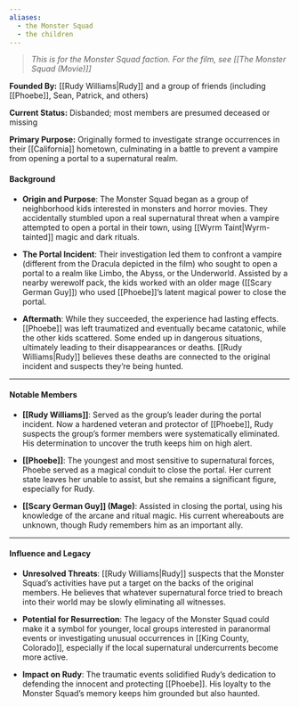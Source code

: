 ```yaml
---
aliases:
  - the Monster Squad
  - the children
---
```

> *This is for the Monster Squad faction.  For the film, see [[The Monster Squad (Movie)]]*

**Founded By:** [[Rudy Williams|Rudy]] and a group of friends (including [[Phoebe]], Sean, Patrick, and others)

**Current Status:** Disbanded; most members are presumed deceased or missing

**Primary Purpose:** Originally formed to investigate strange occurrences in their [[California]] hometown, culminating in a battle to prevent a vampire from opening a portal to a supernatural realm.
#### **Background**

- **Origin and Purpose**: The Monster Squad began as a group of neighborhood kids interested in monsters and horror movies. They accidentally stumbled upon a real supernatural threat when a vampire attempted to open a portal in their town, using [[Wyrm Taint|Wyrm-tainted]] magic and dark rituals.
    
- **The Portal Incident**: Their investigation led them to confront a vampire (different from the Dracula depicted in the film) who sought to open a portal to a realm like Limbo, the Abyss, or the Underworld. Assisted by a nearby werewolf pack, the kids worked with an older mage ([[Scary German Guy]]) who used [[Phoebe]]’s latent magical power to close the portal.
    
- **Aftermath**: While they succeeded, the experience had lasting effects. [[Phoebe]] was left traumatized and eventually became catatonic, while the other kids scattered. Some ended up in dangerous situations, ultimately leading to their disappearances or deaths. [[Rudy Williams|Rudy]] believes these deaths are connected to the original incident and suspects they’re being hunted.
    

---

#### **Notable Members**

- **[[Rudy Williams]]**: Served as the group’s leader during the portal incident. Now a hardened veteran and protector of [[Phoebe]], Rudy suspects the group’s former members were systematically eliminated. His determination to uncover the truth keeps him on high alert.
    
- **[[Phoebe]]**: The youngest and most sensitive to supernatural forces, Phoebe served as a magical conduit to close the portal. Her current state leaves her unable to assist, but she remains a significant figure, especially for Rudy.
    
- **[[Scary German Guy]] (Mage)**: Assisted in closing the portal, using his knowledge of the arcane and ritual magic. His current whereabouts are unknown, though Rudy remembers him as an important ally.
    

---

#### **Influence and Legacy**

- **Unresolved Threats**: [[Rudy Williams|Rudy]] suspects that the Monster Squad’s activities have put a target on the backs of the original members. He believes that whatever supernatural force tried to breach into their world may be slowly eliminating all witnesses.
    
- **Potential for Resurrection**: The legacy of the Monster Squad could make it a symbol for younger, local groups interested in paranormal events or investigating unusual occurrences in [[King County, Colorado]], especially if the local supernatural undercurrents become more active.
    
- **Impact on Rudy**: The traumatic events solidified Rudy’s dedication to defending the innocent and protecting [[Phoebe]]. His loyalty to the Monster Squad’s memory keeps him grounded but also haunted.
    